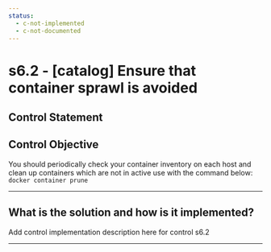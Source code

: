 ```yaml
---
status:
  - c-not-implemented
  - c-not-documented
---
```


# s6.2 - \[catalog\] Ensure that container sprawl is avoided

## Control Statement

## Control Objective

You should periodically check your container inventory on each host and clean up containers which are not in active use with the command below:    ```  docker container prune  ```

______________________________________________________________________

## What is the solution and how is it implemented?

Add control implementation description here for control s6.2

______________________________________________________________________
